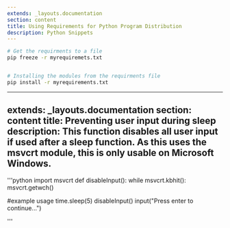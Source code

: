 ```yaml
---
extends: _layouts.documentation
section: content
title: Using Requirements for Python Program Distribution
description: Python Snippets
---
```


```bash
# Get the requirments to a file
pip freeze -r myrequiremets.txt


# Installing the modules from the requirments file
pip install -r myrequirements.txt


```

---
extends: _layouts.documentation
section: content
title: Preventing user input during sleep
description: This function disables all user input if used after a sleep function. As this uses the msvcrt module, this is only usable on Microsoft Windows.
---
'''python
import msvcrt
def disableInput():
    while msvcrt.kbhit(): msvcrt.getwch()

#example usage
time.sleep(5)
disableInput()
input("Press enter to continue...")

'''
